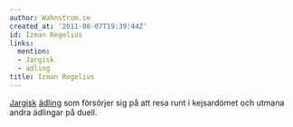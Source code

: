 ```yaml
---
author: Wahnstrom.se
created_at: '2011-08-07T19:39:44Z'
id: Izman Regelius
links:
  mention:
  - Jargisk
  - ädling
title: Izman Regelius
---
```


[Jargisk][] [ädling] som försörjer sig på att resa runt i kejsardömet och utmana andra ädlingar på
duell.

  [Jargisk]: Jargisk
  [ädling]: ädling